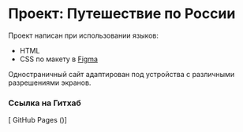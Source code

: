 # Проект: Путешествие по России

Проект написан при использовании языков:
* HTML
* CSS 
по макету в [Figma](https://www.figma.com/file/5S2WSbEFL6awjVWJ0NWL8Q/Sprint-3_-Russia-_-desktop-mobile?node-id=28503%3A0)

Одностраничный сайт адаптирован под устройства с различными разрешениями экранов. 

### Ссылка на Гитхаб
 [  GitHub Pages ()]
